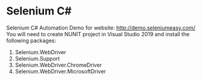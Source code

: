 # Selenium C#
Selenium C# Automation Demo for website: http://demo.seleniumeasy.com/
You will need to create NUNIT project in Visual Studio 2019 and install the following packages:
1. Selenium.WebDriver
2. Selenium.Support
3. Selenium.WebDriver.ChromeDriver
4. Selenium.WebDriver.MicrosoftDriver
